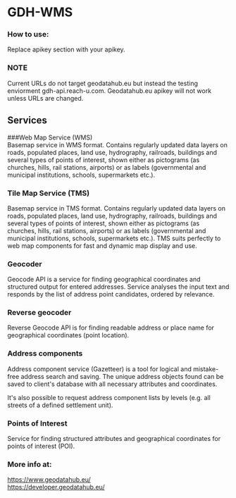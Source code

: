 # GDH-WMS
### How to use:  
Replace apikey section with your apikey.
  
### NOTE  
Current URLs do not target geodatahub.eu but instead the testing enviorment gdh-api.reach-u.com. Geodatahub.eu apikey will not work unless URLs are changed.

## Services  
###Web Map Service (WMS)  
Basemap service in WMS format. Contains regularly updated data layers on roads, populated places, land use, hydrography, railroads, buildings and several types of 
points of interest, shown either as pictograms (as churches, hills, rail stations, airports) or as labels (governmental and municipal institutions, schools, supermarkets etc.).

### Tile Map Service (TMS)  
Basemap service in TMS format. Contains regularly updated data layers on roads, populated places, land use, hydrography, railroads, buildings and several types of 
points of interest, shown either as pictograms (as churches, hills, rail stations, airports) or as labels (governmental and municipal institutions, schools, supermarkets etc.). 
TMS suits perfectly to web map components for fast and dynamic map display and use.

### Geocoder  
Geocode API is a service for finding geographical coordinates and structured output for entered addresses. Service analyses the input text and responds by the list of address point candidates, ordered by relevance.

### Reverse geocoder  
Reverse Geocode API is for finding readable address or place name for geographical coordinates (point location).

### Address components  
Address component service (Gazetteer) is a tool for logical and mistake-free address search and saving. The unique address objects found can be saved to client's database with all necessary attributes and coordinates.  
  
It's also possible to request address component lists by levels (e.g. all streets of a defined settlement unit).
  
### Points of Interest  
Service for finding structured attributes and geographical coordinates for points of interest (POI).

### More info at:  
https://www.geodatahub.eu/  
https://developer.geodatahub.eu/  
